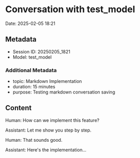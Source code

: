# Conversation with test_model
Date: 2025-02-05 18:21

## Metadata
- Session ID: 20250205_1821
- Model: test_model

### Additional Metadata
- topic: Markdown Implementation
- duration: 15 minutes
- purpose: Testing markdown conversation saving

## Content

Human: How can we implement this feature?

Assistant: Let me show you step by step.

Human: That sounds good.

Assistant: Here's the implementation...

